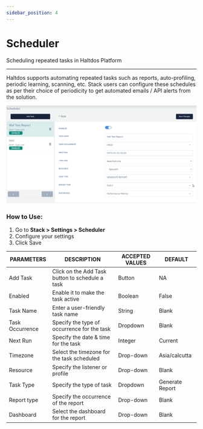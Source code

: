 ```yaml
---
sidebar_position: 4
---
```


# Scheduler

Scheduling repeated tasks in Haltdos Platform

---

Haltdos supports automating repeated tasks such as reports, auto-profiling, periodic learning, scanning, etc. Stack users can configure these schedules as per their choice of periodicity to get automated emails / API alerts from the solution.

![scheduler](/img/platform/v6/docs/schedular1.png)

### How to Use:

1. Go to **Stack > Settings > Scheduler**
2. Configure your settings
3. Click Save

| PARAMETERS      | DESCRIPTION                                     | ACCEPTED VALUES | DEFAULT         |
|-----------------|-------------------------------------------------|-----------------|-----------------|
| Add Task        | Click on the Add Task button to schedule a task | Button          | NA              |
| Enabled         | Enable it to make the task active               | Boolean         | False           |
| Task Name       | Enter a user-friendly task name                 | String          | Blank           |
| Task Occurrence | Specify the type of occurrence for the task     | Dropdown        | Blank           |
| Next Run        | Specify the date & time for the task            | Integer         | Current         |
| Timezone        | Select the timezone for the task scheduled      | Drop-down       | Asia/calcutta   |
| Resource        | Specify the listener or  profile                | Drop-down       | Blank           |
| Task Type       | Specify the type of task                        | Dropdown        | Generate Report |
| Report type     | Specify the occurrence of the report            | Drop-down       | Blank           |
| Dashboard       | Select the dashboard for the report             | Drop-down       | Blank           |

